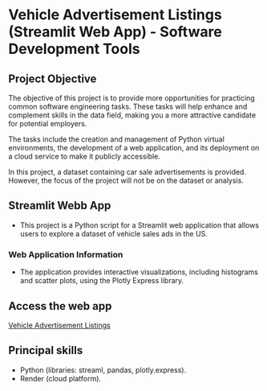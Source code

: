 # Vehicle Advertisement Listings (Streamlit Web App) - Software Development Tools


## Project Objective

The objective of this project is to provide more opportunities for practicing common software engineering tasks. These tasks will help enhance and complement skills in the data field, making you a more attractive candidate for potential employers.

The tasks include the creation and management of Python virtual environments, the development of a web application, and its deployment on a cloud service to make it publicly accessible.

In this project, a dataset containing car sale advertisements is provided. However, the focus of the project will not be on the dataset or analysis.

## Streamlit Webb App 

- This project is a Python script for a Streamlit web application that allows users to explore a dataset of vehicle sales ads in the US.

###  Web Application Information

- The application provides interactive visualizations, including histograms and scatter plots, using the Plotly Express library. 

## Access the web app

[Vehicle Advertisement Listings](https://six-sprint.onrender.com)

##  Principal skills
- Python (libraries: streaml, pandas, plotly.express).
- Render (cloud platform).
